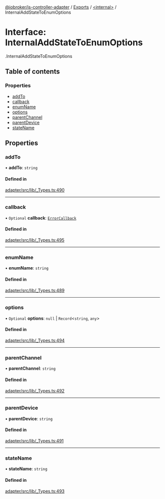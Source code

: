 [@iobroker/js-controller-adapter](../README.md) / [Exports](../modules.md) / [<internal\>](../modules/internal_.md) / InternalAddStateToEnumOptions

# Interface: InternalAddStateToEnumOptions

[<internal>](../modules/internal_.md).InternalAddStateToEnumOptions

## Table of contents

### Properties

- [addTo](internal_.InternalAddStateToEnumOptions.md#addto)
- [callback](internal_.InternalAddStateToEnumOptions.md#callback)
- [enumName](internal_.InternalAddStateToEnumOptions.md#enumname)
- [options](internal_.InternalAddStateToEnumOptions.md#options)
- [parentChannel](internal_.InternalAddStateToEnumOptions.md#parentchannel)
- [parentDevice](internal_.InternalAddStateToEnumOptions.md#parentdevice)
- [stateName](internal_.InternalAddStateToEnumOptions.md#statename)

## Properties

### addTo

• **addTo**: `string`

#### Defined in

[adapter/src/lib/_Types.ts:490](https://github.com/ioBroker/ioBroker.js-controller/blob/0b3c6e0e/packages/adapter/src/lib/_Types.ts#L490)

___

### callback

• `Optional` **callback**: [`ErrorCallback`](../modules/internal_.md#errorcallback)

#### Defined in

[adapter/src/lib/_Types.ts:495](https://github.com/ioBroker/ioBroker.js-controller/blob/0b3c6e0e/packages/adapter/src/lib/_Types.ts#L495)

___

### enumName

• **enumName**: `string`

#### Defined in

[adapter/src/lib/_Types.ts:489](https://github.com/ioBroker/ioBroker.js-controller/blob/0b3c6e0e/packages/adapter/src/lib/_Types.ts#L489)

___

### options

• `Optional` **options**: ``null`` \| `Record`<`string`, `any`\>

#### Defined in

[adapter/src/lib/_Types.ts:494](https://github.com/ioBroker/ioBroker.js-controller/blob/0b3c6e0e/packages/adapter/src/lib/_Types.ts#L494)

___

### parentChannel

• **parentChannel**: `string`

#### Defined in

[adapter/src/lib/_Types.ts:492](https://github.com/ioBroker/ioBroker.js-controller/blob/0b3c6e0e/packages/adapter/src/lib/_Types.ts#L492)

___

### parentDevice

• **parentDevice**: `string`

#### Defined in

[adapter/src/lib/_Types.ts:491](https://github.com/ioBroker/ioBroker.js-controller/blob/0b3c6e0e/packages/adapter/src/lib/_Types.ts#L491)

___

### stateName

• **stateName**: `string`

#### Defined in

[adapter/src/lib/_Types.ts:493](https://github.com/ioBroker/ioBroker.js-controller/blob/0b3c6e0e/packages/adapter/src/lib/_Types.ts#L493)
